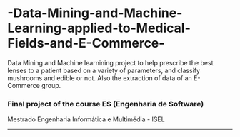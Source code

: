 # -Data-Mining-and-Machine-Learning-applied-to-Medical-Fields-and-E-Commerce-
 Data Mining and Machine learnining project to help prescribe the best lenses to a patient based on a variety of parameters, and classify mushrooms and edible or not. Also the extraction of data of an E-Commerce group. 


### Final project of the course ES (Engenharia de Software)

Mestrado Engenharia Informática e Multimédia - ISEL

---

